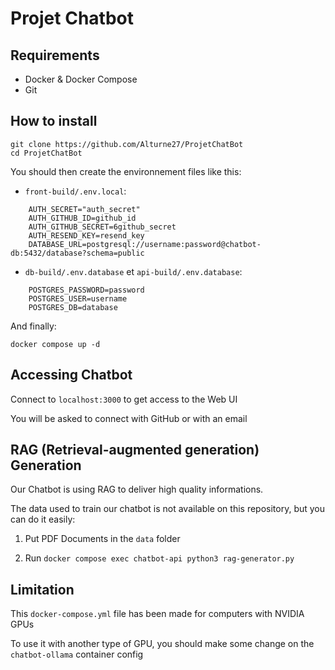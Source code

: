 # Projet Chatbot

## Requirements

- Docker & Docker Compose
- Git

## How to install

```
git clone https://github.com/Alturne27/ProjetChatBot
cd ProjetChatBot
```

You should then create the environnement files like this:

- `front-build/.env.local`:
```
    AUTH_SECRET="auth_secret"
    AUTH_GITHUB_ID=github_id
    AUTH_GITHUB_SECRET=6github_secret
    AUTH_RESEND_KEY=resend_key
    DATABASE_URL=postgresql://username:password@chatbot-db:5432/database?schema=public
```

- `db-build/.env.database` et `api-build/.env.database`:
```
    POSTGRES_PASSWORD=password
    POSTGRES_USER=username
    POSTGRES_DB=database
```

And finally:
```
docker compose up -d
```

## Accessing Chatbot

Connect to `localhost:3000` to get access to the Web UI

You will be asked to connect with GitHub or with an email

## RAG (Retrieval-augmented generation) Generation

Our Chatbot is using RAG to deliver high quality informations.

The data used to train our chatbot is not available on this repository, but you can do it easily:

1. Put PDF Documents in the `data` folder

2. Run `docker compose exec chatbot-api python3 rag-generator.py`

## Limitation

This `docker-compose.yml` file has been made for computers with NVIDIA GPUs

To use it with another type of GPU, you should make some change on the `chatbot-ollama` container config
